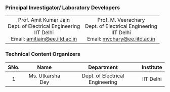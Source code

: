 ### Principal Investigator/ Laboratory Developers
 |  |  |
 | :---: | :---: | 
   | Prof. Amit Kumar Jain <br>Dept. of Electrical Engineering<br> IIT Delhi<br>Email: amitjain@ee.iitd.ac.in |Prof. M. Veerachary <br>Dept. of Electrical Engineering<br> IIT Delhi<br>Email: mvchary@ee.iitd.ac.in|
   
### Technical Content Organizers

| SNo. | Name | Department | Institute |
| :---: | :---: | :---: | :---: | 
| 1 | Ms. Utkarsha Dey | Dept. of Electrical Engineering | IIT Delhi |  

